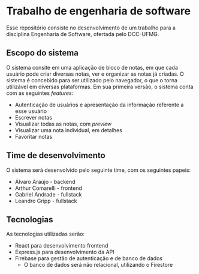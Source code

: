 # Trabalho de engenharia de software
Esse repositório consiste no desenvolvimento de um trabalho para a disciplina Engenharia de Software, ofertada pelo DCC-UFMG.

## Escopo do sistema
O sistema consite em uma aplicação de bloco de notas, em que cada usuário pode criar diversas notas, ver e organizar as notas já criadas. O sistema é concebido para ser utilizado pelo navegador, o que o torna utilizável em diversas plataformas. Em sua primeira versão, o sistema conta com as seguintes *features*:

- Autenticação de usuários e apresentação da informação referente a esse usuário
- Escrever notas
- Visualizar todas as notas, com *preview*
- Visualizar uma nota individual, em detalhes
- Favoritar notas

## Time de desenvolvimento
O sistema será desenvolvido pelo seguinte time, com os seguintes papeis:

- Álvaro Araújo - backend
- Arthur Comarelli - frontend
- Gabriel Andrade - fullstack
- Leandro Gripp - fullstack

## Tecnologias
As tecnologias utilizadas serão:

- React para desenvolvimento frontend
- Express.js para desenvolvimento da API
- Firebase para gestão de autenticação e de banco de dados
  - O banco de dados será não relacional, utilizando o Firestore
